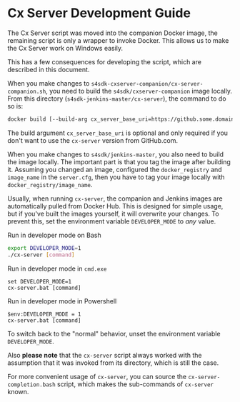 # Cx Server Development Guide

The Cx Server script was moved into the companion Docker image, the remaining script is only a wrapper to invoke Docker.
This allows us to make the Cx Server work on Windows easily.

This has a few consequences for developing the script, which are described in this document.

When you make changes to `s4sdk-cxserver-companion/cx-server-companion.sh`, you need to build the `s4sdk/cxserver-companion` image locally.
From this directory (`s4sdk-jenkins-master/cx-server`), the command to do so is:

```bash
docker build [--build-arg cx_server_base_uri=https://github.some.domain/raw/path/to/cx-server] -t s4sdk/cxserver-companion ../../s4sdk-cxserver-companion
```

The build argument `cx_server_base_uri` is optional and only required if you don't want to use the `cx-server` version from GitHub.com.

When you make changes to `s4sdk/jenkins-master`, you also need to build the image locally.
The important part is that you tag the image after building it.
Assuming you changed an image, configured the `docker_registry` and `image_name` in the `server.cfg`, then you have to tag your image locally with `docker_registry/image_name`.

Usually, when running `cx-server`, the companion and Jenkins images are automatically pulled from Docker Hub.
This is designed for simple usage, but if you've built the images yourself, it will overwrite your changes.
To prevent this, set the environment variable `DEVELOPER_MODE` to _any_ value.

Run in developer mode on Bash
```bash
export DEVELOPER_MODE=1
./cx-server [command]
```

Run in developer mode in `cmd.exe`
```
set DEVELOPER_MODE=1
cx-server.bat [command]
```

Run in developer mode in Powershell
```
$env:DEVELOPER_MODE = 1
cx-server.bat [command]
```

To switch back to the "normal" behavior, unset the environment variable `DEVELOPER_MODE`.

Also __please note__ that the `cx-server` script always worked with the assumption that it was invoked from its directory, which is still the case.

For more convenient usage of `cx-server`, you can source the `cx-server-completion.bash` script, which makes the sub-commands of `cx-server` known.
